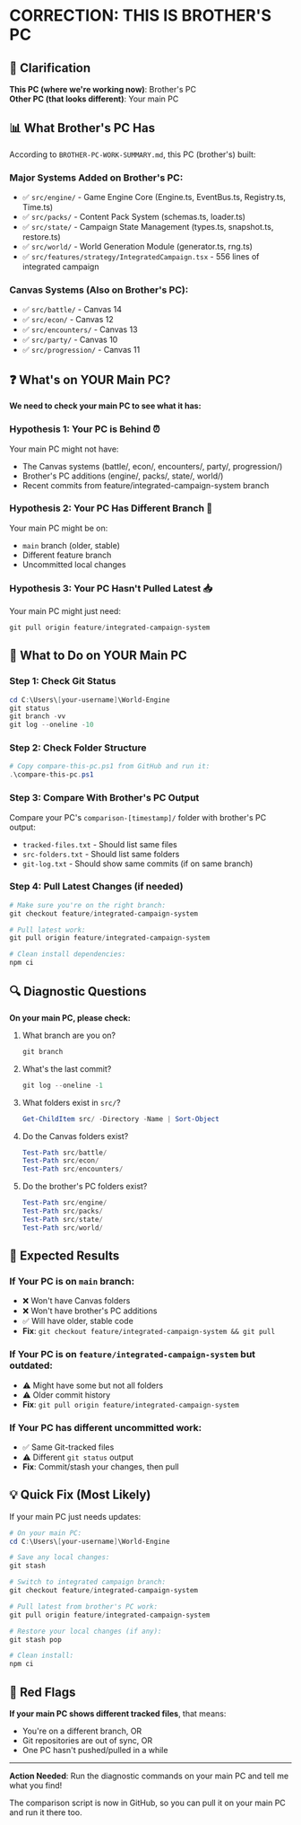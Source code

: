 # CORRECTION: THIS IS BROTHER'S PC

## 🔄 Clarification

**This PC (where we're working now)**: Brother's PC  
**Other PC (that looks different)**: Your main PC

## 📊 What Brother's PC Has

According to `BROTHER-PC-WORK-SUMMARY.md`, this PC (brother's) built:

### Major Systems Added on Brother's PC:
- ✅ `src/engine/` - Game Engine Core (Engine.ts, EventBus.ts, Registry.ts, Time.ts)
- ✅ `src/packs/` - Content Pack System (schemas.ts, loader.ts)
- ✅ `src/state/` - Campaign State Management (types.ts, snapshot.ts, restore.ts)
- ✅ `src/world/` - World Generation Module (generator.ts, rng.ts)
- ✅ `src/features/strategy/IntegratedCampaign.tsx` - 556 lines of integrated campaign

### Canvas Systems (Also on Brother's PC):
- ✅ `src/battle/` - Canvas 14
- ✅ `src/econ/` - Canvas 12
- ✅ `src/encounters/` - Canvas 13
- ✅ `src/party/` - Canvas 10
- ✅ `src/progression/` - Canvas 11

## ❓ What's on YOUR Main PC?

**We need to check your main PC to see what it has:**

### Hypothesis 1: Your PC is Behind ⏰
Your main PC might not have:
- The Canvas systems (battle/, econ/, encounters/, party/, progression/)
- Brother's PC additions (engine/, packs/, state/, world/)
- Recent commits from feature/integrated-campaign-system branch

### Hypothesis 2: Your PC Has Different Branch 🌿
Your main PC might be on:
- `main` branch (older, stable)
- Different feature branch
- Uncommitted local changes

### Hypothesis 3: Your PC Hasn't Pulled Latest 📥
Your main PC might just need:
```powershell
git pull origin feature/integrated-campaign-system
```

## 🎯 What to Do on YOUR Main PC

### Step 1: Check Git Status
```powershell
cd C:\Users\[your-username]\World-Engine
git status
git branch -vv
git log --oneline -10
```

### Step 2: Check Folder Structure
```powershell
# Copy compare-this-pc.ps1 from GitHub and run it:
.\compare-this-pc.ps1
```

### Step 3: Compare With Brother's PC Output
Compare your PC's `comparison-[timestamp]/` folder with brother's PC output:
- `tracked-files.txt` - Should list same files
- `src-folders.txt` - Should list same folders
- `git-log.txt` - Should show same commits (if on same branch)

### Step 4: Pull Latest Changes (if needed)
```powershell
# Make sure you're on the right branch:
git checkout feature/integrated-campaign-system

# Pull latest work:
git pull origin feature/integrated-campaign-system

# Clean install dependencies:
npm ci
```

## 🔍 Diagnostic Questions

**On your main PC, please check:**

1. What branch are you on?
   ```powershell
   git branch
   ```

2. What's the last commit?
   ```powershell
   git log --oneline -1
   ```

3. What folders exist in `src/`?
   ```powershell
   Get-ChildItem src/ -Directory -Name | Sort-Object
   ```

4. Do the Canvas folders exist?
   ```powershell
   Test-Path src/battle/
   Test-Path src/econ/
   Test-Path src/encounters/
   ```

5. Do the brother's PC folders exist?
   ```powershell
   Test-Path src/engine/
   Test-Path src/packs/
   Test-Path src/state/
   Test-Path src/world/
   ```

## 🎯 Expected Results

### If Your PC is on `main` branch:
- ❌ Won't have Canvas folders
- ❌ Won't have brother's PC additions
- ✅ Will have older, stable code
- **Fix**: `git checkout feature/integrated-campaign-system && git pull`

### If Your PC is on `feature/integrated-campaign-system` but outdated:
- ⚠️ Might have some but not all folders
- ⚠️ Older commit history
- **Fix**: `git pull origin feature/integrated-campaign-system`

### If Your PC has different uncommitted work:
- ✅ Same Git-tracked files
- ⚠️ Different `git status` output
- **Fix**: Commit/stash your changes, then pull

## 💡 Quick Fix (Most Likely)

If your main PC just needs updates:

```powershell
# On your main PC:
cd C:\Users\[your-username]\World-Engine

# Save any local changes:
git stash

# Switch to integrated campaign branch:
git checkout feature/integrated-campaign-system

# Pull latest from brother's PC work:
git pull origin feature/integrated-campaign-system

# Restore your local changes (if any):
git stash pop

# Clean install:
npm ci
```

## 🚨 Red Flags

**If your main PC shows different tracked files**, that means:
- You're on a different branch, OR
- Git repositories are out of sync, OR  
- One PC hasn't pushed/pulled in a while

---

**Action Needed**: Run the diagnostic commands on your main PC and tell me what you find!

The comparison script is now in GitHub, so you can pull it on your main PC and run it there too.
